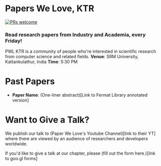 # Papers We Love, KTR
[![PRs welcome](https://img.shields.io/badge/PRs-welcome-ff69b4.svg)](https://github.com/papers-we-love/kattankulathur/pulls) 
### Read research papers from Industry and Academia, every Friday!
PWL KTR is a community of people who're interested in scientific research from computer science and related fields.
**Venue**: SRM University, Kattankulathur, India 
**Time**: 5:30 PM


# Past Papers

- **Paper Name**: (One-liner abstract)[Link to Fermat Library annotated version]

# Want to Give a Talk?

We publish our talk to (Paper We Love's Youtube Channel)[link to their YT] where there are viewed by an audience of researchers and developers worldwide. 

If you'd like to give a talk at our chapter, please (fill out the form here.)[link to goo.gl forms]
